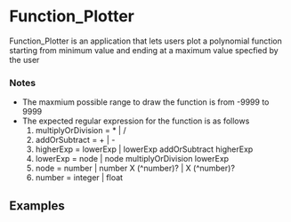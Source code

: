 # Function_Plotter

Function_Plotter is an application that lets users plot a polynomial function starting from minimum
value and ending at a maximum value specfied by the user



### Notes

* The maxmium possible range to draw the function is from -9999 to 9999
* The expected regular expression for the function is as follows 
   1. multiplyOrDivision = * | / 
   2. addOrSubtract = + | -
   3. higherExp = lowerExp | lowerExp addOrSubtract higherExp  
   4. lowerExp = node | node multiplyOrDivision lowerExp
   5. node = number | number X (^number)? | X (^number)? 
   6. number = integer | float  

## Examples


